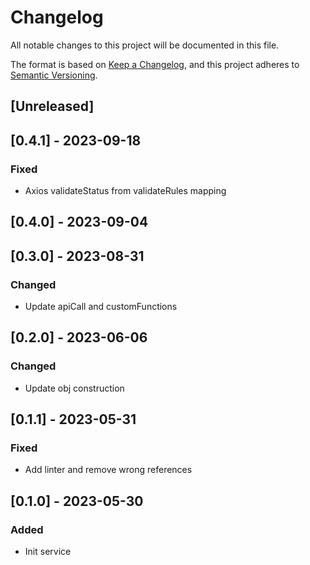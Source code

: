 # Changelog
All notable changes to this project will be documented in this file.

The format is based on [Keep a Changelog](https://keepachangelog.com/en/1.0.0/),
and this project adheres to [Semantic Versioning](https://semver.org/spec/v2.0.0.html).

## [Unreleased]

## [0.4.1] - 2023-09-18

### Fixed

- Axios validateStatus from validateRules mapping

## [0.4.0] - 2023-09-04

## [0.3.0] - 2023-08-31

### Changed
 - Update apiCall and customFunctions

## [0.2.0] - 2023-06-06

### Changed
 - Update obj construction


## [0.1.1] - 2023-05-31

### Fixed
 - Add linter and remove wrong references

## [0.1.0] - 2023-05-30

### Added
 - Init service